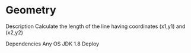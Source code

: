 # Geometry
Description
    Calculate the length of the line having coordinates (x1,y1) and (x2,y2)

Dependencies
    Any OS
    JDK 1.8
Deploy
